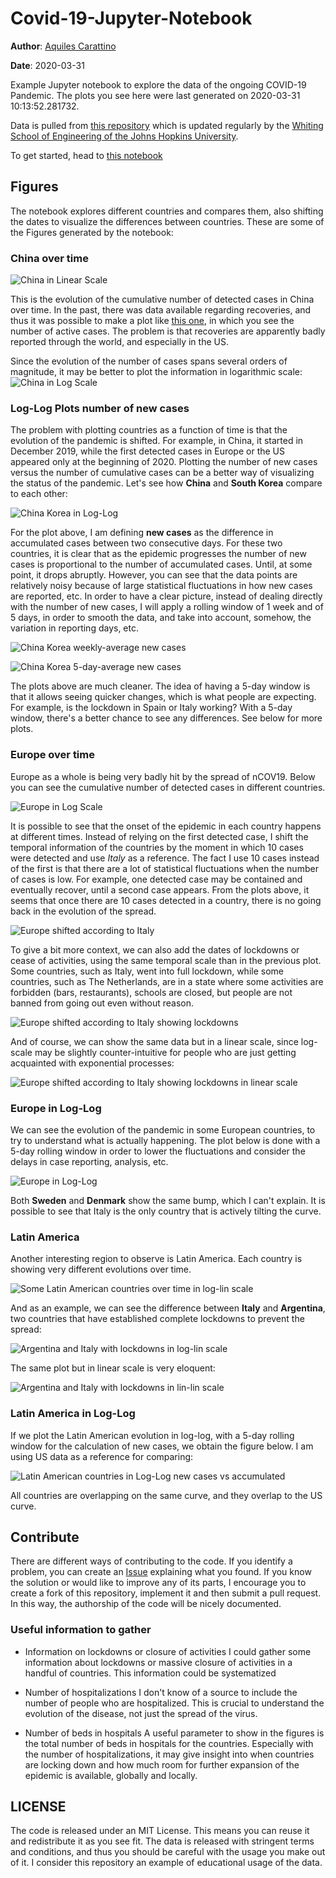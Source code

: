 # Covid-19-Jupyter-Notebook
**Author**: [Aquiles Carattino](https://www.aquicarattino.com)

**Date**: 2020-03-31

Example Jupyter notebook to explore the data of the ongoing COVID-19 Pandemic. The plots you see here were last generated on 2020-03-31 10:13:52.281732. 

Data is pulled from [this repository](https://github.com/CSSEGISandData/COVID-19) which is updated regularly by the [Whiting School of Engineering of the Johns Hopkins University](https://systems.jhu.edu/research/public-health/ncov/).

To get started, head to [this notebook](https://github.com/aquilesC/Covid-19-Jupyter-Notebook/blob/master/Covid_Time_Series.ipynb)

## Figures
The notebook explores different countries and compares them, also shifting the dates to visualize the differences between countries. These are some of the Figures generated by the notebook:

### China over time
![China in Linear Scale](./Figures/China_Lin_Lin.png)

This is the evolution of the cumulative number of detected cases in China over time. In the past, there was data available regarding recoveries, and thus it was possible to make a plot like [this one](https://github.com/aquilesC/Covid-19-Jupyter-Notebook/blob/master/Figures_archive/China_Lin_Lin.png), in which you see the number of active cases. The problem is that recoveries are apparently badly reported through the world, and especially in the US. 

Since the evolution of the number of cases spans several orders of magnitude, it may be better to plot the information in logarithmic scale:
![China in Log Scale](./Figures/China_Log_Lin.png)

### Log-Log Plots number of new cases
The problem with plotting countries as a function of time is that the evolution of the pandemic is shifted. For example, in China, it started in December 2019, while the first detected cases in Europe or the US appeared only at the beginning of 2020. Plotting the number of new cases versus the number of cumulative cases can be a better way of visualizing the status of the pandemic. Let's see how **China** and **South Korea** compare to each other:

![China Korea in Log-Log](./Figures/China_Korea_Log_Log_New_Cumulative.png)

For the plot above, I am defining **new cases** as the difference in accumulated cases between two consecutive days. For these two countries, it is clear that as the epidemic progresses the number of new cases is proportional to the number of accumulated cases. Until, at some point, it drops abruptly. However, you can see that the data points are relatively noisy because of large statistical fluctuations in how new cases are reported, etc. In order to have a clear picture, instead of dealing directly with the number of new cases, I will apply a rolling window of 1 week and of 5 days, in order to smooth the data, and take into account, somehow, the variation in reporting days, etc.

![China Korea weekly-average new cases](./Figures/China_Korea_Log_Log_New_Cumulative_weekly.png)

![China Korea 5-day-average new cases](./Figures/China_Korea_Log_Log_New_Cumulative_5_days.png)

The plots above are much cleaner. The idea of having a 5-day window is that it allows seeing quicker changes, which is what people are expecting. For example, is the lockdown in Spain or Italy working? With a 5-day window, there's a better chance to see any differences. See below for more plots. 

### Europe over time
Europe as a whole is being very badly hit by the spread of nCOV19. Below you can see the cumulative number of detected cases in different countries. 

![Europe in Log Scale](./Figures/Europe_Log_Lin_01.png)

It is possible to see that the onset of the epidemic in each country happens at different times. Instead of relying on the first detected case, I shift the temporal information of the countries by the moment in which 10 cases were detected and use *Italy* as a reference. The fact I use 10 cases instead of the first is that there are a lot of statistical fluctuations when the number of cases is low. For example, one detected case may be contained and eventually recover, until a second case appears. From the plots above, it seems that once there are 10 cases detected in a country, there is no going back in the evolution of the spread. 

![Europe shifted according to Italy](./Figures/Europe_countries_shifted_log_lin.png)

To give a bit more context, we can also add the dates of lockdowns or cease of activities, using the same temporal scale than in the previous plot. Some countries, such as Italy, went into full lockdown, while some countries, such as The Netherlands, are in a state where some activities are forbidden (bars, restaurants), schools are closed, but people are not banned from going out even without reason. 

![Europe shifted according to Italy showing lockdowns](./Figures/Europe_countries_shifted_log_lin_with_lockdowns.png)

And of course, we can show the same data but in a linear scale, since log-scale may be slightly counter-intuitive for people who are just getting acquainted with exponential processes:

![Europe shifted according to Italy showing lockdowns in linear scale](./Figures/Europe_countries_shifted_lin_lin_with_lockdowns.png)

### Europe in Log-Log
We can see the evolution of the pandemic in some European countries, to try to understand what is actually happening. The plot below is done with a 5-day rolling window in order to lower the fluctuations and consider the delays in case reporting, analysis, etc. 

![Europe in Log-Log](./Figures/Europe_Log_Log_New_Cumulative_5_days.png)

Both **Sweden** and **Denmark** show the same bump, which I can't explain. It is possible to see that Italy is the only country that is actively tilting the curve. 

### Latin America
Another interesting region to observe is Latin America. Each country is showing very different evolutions over time. 

![Some Latin American countries over time in log-lin scale](./Figures/Latin_America_Log_Lin.png)

And as an example, we can see the difference between **Italy** and **Argentina**, two countries that have established complete lockdowns to prevent the spread:

![Argentina and Italy with lockdowns in log-lin scale](./Figures/Argentina_Italy_log_lin_with_lockdowns.png)

The same plot but in linear scale is very eloquent:

![Argentina and Italy with lockdowns in lin-lin scale](./Figures/Argentina_Italy_lin_lin_with_lockdowns.png)

### Latin America in Log-Log
If we plot the Latin American evolution in log-log, with a 5-day rolling window for the calculation of new cases, we obtain the figure below. I am using US data as a reference for comparing:

![Latin American countries in Log-Log new cases vs accumulated](./Figures/Latin_America_Log_Log_New_Cumulative_5_days.png)

All countries are overlapping on the same curve, and they overlap to the US curve. 

## Contribute
There are different ways of contributing to the code. If you identify a problem, you can create an [Issue](https://github.com/aquilesC/Covid-19-Jupyter-Notebook/issues) explaining what you found. If you know the solution or would like to improve any of its parts, I encourage you to create a fork of this repository, implement it and then submit a pull request. In this way, the authorship of the code will be nicely documented. 

### Useful information to gather
- Information on lockdowns or closure of activities
    I could gather some information about lockdowns or massive closure of activities in a handful of countries. This information could be systematized
    
- Number of hospitalizations
    I don't know of a source to include the number of people who are hospitalized. This is crucial to understand the evolution of the disease, not just the spread of the virus.
    
- Number of beds in hospitals
    A useful parameter to show in the figures is the total number of beds in hospitals for the countries. Especially with the number of hospitalizations, it may give insight into when countries are locking down and how much room for further expansion of the epidemic is available, globally and locally.


## LICENSE
The code is released under an MIT License. This means you can reuse it and redistribute it as you see fit. The data is released with stringent terms and conditions, and thus you should be careful with the usage you make out of it. I consider this repository an example of educational usage of the data. 
